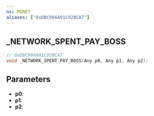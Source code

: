 ```yaml
---
ns: MONEY
aliases: ["0xDBC966A01C02BCA7"]
---
```

## _NETWORK_SPENT_PAY_BOSS

```c
// 0xDBC966A01C02BCA7
void _NETWORK_SPENT_PAY_BOSS(Any p0, Any p1, Any p2);
```

## Parameters
* **p0**: 
* **p1**: 
* **p2**: 

